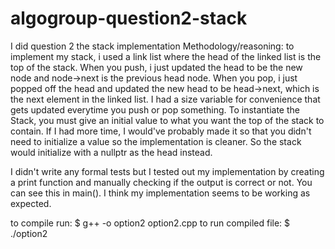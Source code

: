 # algogroup-question2-stack
I did question 2 the stack implementation
Methodology/reasoning:
to implement my stack, i used a link list where the head of the linked list is 
the top of the stack. When you push, i just updated the head to be the new node
and node->next is the previous head node. When you pop, i just popped off the head and 
updated the new head to be head->next, which is the next element in the linked list.
I had a size variable for convenience that gets updated everytime you push or pop
something. To instantiate the Stack, you must give an initial value to what you want
the top of the stack to contain. If I had more time, I would've probably made it
so that you didn't need to initialize a value so the implementation is cleaner. So the 
stack would initialize with a nullptr as the head instead. 

I didn't write any formal tests but I tested out my implementation by creating a print
function and manually checking if the output is correct or not. You can see this 
in main(). I think my implementation seems to be working as expected.

to compile run: 
$ g++ -o option2 option2.cpp
to run compiled file: 
$ ./option2


